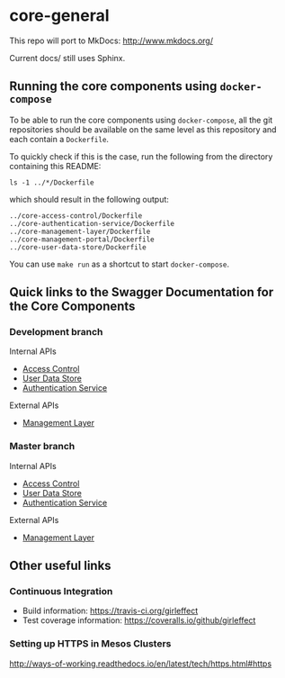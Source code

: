 # core-general

This repo will port to MkDocs: http://www.mkdocs.org/

Current docs/ still uses Sphinx.

## Running the core components using `docker-compose`

To be able to run the core components using `docker-compose`, all the git repositories should be available on the same level as this repository and each contain a `Dockerfile`.

To quickly check if this is the case, run the following from the directory containing this README:
```
ls -1 ../*/Dockerfile
```
which should result in the following output:
```
../core-access-control/Dockerfile
../core-authentication-service/Dockerfile
../core-management-layer/Dockerfile
../core-management-portal/Dockerfile
../core-user-data-store/Dockerfile
```

You can use `make run` as a shortcut to start `docker-compose`.

## Quick links to the Swagger Documentation for the Core Components

### Development branch

Internal APIs
* [Access Control](http://petstore.swagger.io/?url=https://raw.githubusercontent.com/girleffect/core-access-control/develop/swagger/access_control.yml)
* [User Data Store](http://petstore.swagger.io/?url=https://raw.githubusercontent.com/girleffect/core-user-data-store/develop/swagger/user_data_store.yml)
* [Authentication Service](http://petstore.swagger.io/?url=https://raw.githubusercontent.com/girleffect/core-authentication-service/develop/swagger/authentication_service.yml)

External APIs
* [Management Layer](http://petstore.swagger.io/?url=https://raw.githubusercontent.com/girleffect/core-management-layer/develop/swagger/management_layer.yml)

### Master branch

Internal APIs
* [Access Control](http://petstore.swagger.io/?url=https://raw.githubusercontent.com/girleffect/core-access-control/master/swagger/access_control.yml)
* [User Data Store](http://petstore.swagger.io/?url=https://raw.githubusercontent.com/girleffect/core-user-data-store/master/swagger/user_data_store.yml)
* [Authentication Service](http://petstore.swagger.io/?url=https://raw.githubusercontent.com/girleffect/core-authentication-service/master/swagger/authentication_service.yml)


External APIs
* [Management Layer](http://petstore.swagger.io/?url=https://raw.githubusercontent.com/girleffect/core-management-layer/master/swagger/management_layer.yml)

## Other useful links

### Continuous Integration

* Build information: https://travis-ci.org/girleffect
* Test coverage information: https://coveralls.io/github/girleffect

### Setting up HTTPS in Mesos Clusters

http://ways-of-working.readthedocs.io/en/latest/tech/https.html#https

